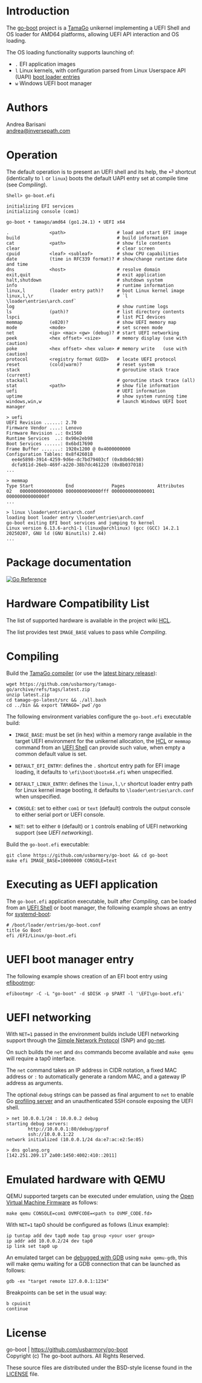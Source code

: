 Introduction
============

The [go-boot](https://github.com/usbarmory/go-boot) project is a
[TamaGo](https://github.com/usbarmory/tamago) unikernel implementing a UEFI
Shell and OS loader for AMD64 platforms, allowing UEFI API interaction and OS
loading.

The OS loading functionality supports launching of:
 * `.` EFI application images
 * `l` Linux kernels, with configuration parsed from Linux Userspace API (UAPI) [boot loader entries](https://uapi-group.org/specifications/specs/boot_loader_specification/)
 * `w` Windows UEFI boot manager

Authors
=======

Andrea Barisani  
andrea@inversepath.com  

Operation
=========

The default operation is to present an UEFI shell and its help, the ⏎ shortcut
(identically to `l` or `linux`) boots the default UAPI entry set at compile
time (see _Compiling_).

```
Shell> go-boot.efi

initializing EFI services
initializing console (com1)

go-boot • tamago/amd64 (go1.24.1) • UEFI x64

.               <path>                   # load and start EFI image
build                                    # build information
cat             <path>                   # show file contents
clear                                    # clear screen
cpuid           <leaf> <subleaf>         # show CPU capabilities
date            (time in RFC339 format)? # show/change runtime date and time
dns             <host>                   # resolve domain
exit,quit                                # exit application
halt,shutdown                            # shutdown system
info                                     # runtime information
linux,l         (loader entry path)?     # boot Linux kernel image
linux,l,\r                               # `l \loader\entries\arch.conf`
log                                      # show runtime logs
ls              (path)?                  # list directory contents
lspci                                    # list PCI devices
memmap          (e820)?                  # show UEFI memory map
mode            <mode>                   # set screen mode
net             <ip> <mac> <gw> (debug)? # start UEFI networking
peek            <hex offset> <size>      # memory display (use with caution)
poke            <hex offset> <hex value> # memory write   (use with caution)
protocol        <registry format GUID>   # locate UEFI protocol
reset           (cold|warm)?             # reset system
stack                                    # goroutine stack trace (current)
stackall                                 # goroutine stack trace (all)
stat            <path>                   # show file information
uefi                                     # UEFI information
uptime                                   # show system running time
windows,win,w                            # launch Windows UEFI boot manager

> uefi
UEFI Revision ......: 2.70
Firmware Vendor ....: Lenovo
Firmware Revision ..: 0x1560
Runtime Services  ..: 0x90e2eb98
Boot Services ......: 0x6bd17690
Frame Buffer .......: 1920x1200 @ 0x4000000000
Configuration Tables: 0x8f426018
  ee4e5898-3914-4259-9d6e-dc7bd79403cf (0x8db6dc98)
  dcfa911d-26eb-469f-a220-38b7dc461220 (0x8b037018)
...

> memmap
Type Start            End              Pages            Attributes
02   0000000090000000 0000000090000fff 0000000000000001 000000000000000f
...

> linux \loader\entries\arch.conf
loading boot loader entry \loader\entries\arch.conf
go-boot exiting EFI boot services and jumping to kernel
Linux version 6.13.6-arch1-1 (linux@archlinux) (gcc (GCC) 14.2.1 20250207, GNU ld (GNU Binutils) 2.44)
...
```

Package documentation
=====================

[![Go Reference](https://pkg.go.dev/badge/github.com/usbarmory/go-boot.svg)](https://pkg.go.dev/github.com/usbarmory/go-boot)

Hardware Compatibility List
===========================

The list of supported hardware is available in the
project wiki [HCL](https://github.com/usbarmory/go-boot/wiki#hardware-compatibility-list).

The list provides test `IMAGE_BASE` values to pass while _Compiling_.

Compiling
=========

Build the [TamaGo compiler](https://github.com/usbarmory/tamago-go)
(or use the [latest binary release](https://github.com/usbarmory/tamago-go/releases/latest)):

```
wget https://github.com/usbarmory/tamago-go/archive/refs/tags/latest.zip
unzip latest.zip
cd tamago-go-latest/src && ./all.bash
cd ../bin && export TAMAGO=`pwd`/go
```

The following environment variables configure the `go-boot.efi` executable
build:

* `IMAGE_BASE`: must be set (in hex) within a memory range
  available in the target UEFI environment for the unikernel allocation, the
  [HCL](https://github.com/usbarmory/go-boot/wiki#hardware-compatibility-list) or
  `memmap` command from an [UEFI Shell](https://github.com/pbatard/UEFI-Shell)
  can provide such value, when empty a common default value is set.

* `DEFAULT_EFI_ENTRY`: defines the `.` shortcut entry path
  for EFI image loading, it defaults to `\efi\boot\bootx64.efi`
  when unspecified.

* `DEFAULT_LINUX_ENTRY`: defines the `linux,l,\r` shortcut loader entry path
  for Linux kernel image booting, it defaults to `\loader\entries\arch.conf`
  when unspecified.

* `CONSOLE`: set to either `com1` or `text` (default) controls the output
  console to either serial port or UEFI console.

* `NET`: set to either `0` (default) or `1` controls enabling of UEFI
  networking support (see _UEFI networking_).

Build the `go-boot.efi` executable:

```
git clone https://github.com/usbarmory/go-boot && cd go-boot
make efi IMAGE_BASE=10000000 CONSOLE=text
```

Executing as UEFI application
=============================

The `go-boot.efi` application executable, built after _Compiling_, can be
loaded from an [UEFI Shell](https://github.com/pbatard/UEFI-Shell)
or boot manager, the following example shows an entry for
[systemd-boot](https://www.freedesktop.org/wiki/Software/systemd/systemd-boot/):

```
# /boot/loader/entries/go-boot.conf
title Go Boot
efi /EFI/Linux/go-boot.efi
```

UEFI boot manager entry
=======================

The following example shows creation of an EFI boot entry using
[efibootmgr](https://github.com/rhboot/efibootmgr):

```
efibootmgr -C -L "go-boot" -d $DISK -p $PART -l '\EFI\go-boot.efi'
```

UEFI networking
===============

With `NET=1` passed in the environment builds include UEFI networking support
through the [Simple Network Protocol](https://uefi.org/specs/UEFI/2.10_A/24_Network_Protocols_SNP_PXE_BIS.html)
(SNP) and [go-net](https://github.com/usbarmory/go-net).

On such builds the `net` and `dns` commands become available and `make qemu`
will require a tap0 interface.

The `net` command takes an IP address in CIDR notation, a fixed MAC address or
`:` to automatically generate a random MAC, and a gateway IP address as
arguments.

The optional `debug` strings can be passed as final argument to `net` to enable
Go [profiling server](https://pkg.go.dev/net/http/pprof) and an unauthenticated
SSH console exposing the UEFI shell.

```
> net 10.0.0.1/24 : 10.0.0.2 debug
starting debug servers:
        http://10.0.0.1:80/debug/pprof
        ssh://10.0.0.1:22
network initialized (10.0.0.1/24 da:e7:ac:e2:5e:05)

> dns golang.org
[142.251.209.17 2a00:1450:4002:410::2011]
```

Emulated hardware with QEMU
===========================

QEMU supported targets can be executed under emulation, using the
[Open Virtual Machine Firmware](https://github.com/tianocore/tianocore.github.io/wiki/OVMF)
as follows:

```
make qemu CONSOLE=com1 OVMFCODE=<path to OVMF_CODE.fd>
```

With `NET=1` tap0 should be configured as follows (Linux example):

```
ip tuntap add dev tap0 mode tap group <your user group>
ip addr add 10.0.0.2/24 dev tap0
ip link set tap0 up
```

An emulated target can be [debugged with GDB](https://retrage.github.io/2019/12/05/debugging-ovmf-en.html/)
using `make qemu-gdb`, this will make qemu waiting for a GDB connection that
can be launched as follows:

```
gdb -ex "target remote 127.0.0.1:1234"
```

Breakpoints can be set in the usual way:

```
b cpuinit
continue
```

License
=======

go-boot | https://github.com/usbarmory/go-boot  
Copyright (c) The go-boot authors. All Rights Reserved.

These source files are distributed under the BSD-style license found in the
[LICENSE](https://github.com/usbarmory/go-boot/blob/main/LICENSE) file.
